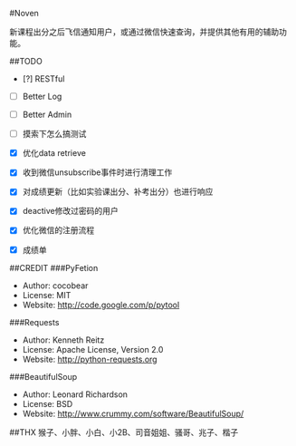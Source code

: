 #Noven

新课程出分之后飞信通知用户，或通过微信快速查询，并提供其他有用的辅助功能。


##TODO
* [?] RESTful
* [ ] Better Log
* [ ] Better Admin

* [ ] 摸索下怎么搞测试

* [x] 优化data retrieve
* [x] 收到微信unsubscribe事件时进行清理工作
* [x] 对成绩更新（比如实验课出分、补考出分）也进行响应
* [x] deactive修改过密码的用户
* [x] 优化微信的注册流程
* [x] 成绩单


##CREDIT
###PyFetion
*   Author: cocobear
*   License: MIT
*   Website: <http://code.google.com/p/pytool>

###Requests
*   Author: Kenneth Reitz
*   License: Apache License, Version 2.0
*   Website: <http://python-requests.org>

###BeautifulSoup
*   Author: Leonard Richardson
*   License: BSD
*   Website: <http://www.crummy.com/software/BeautifulSoup/>


##THX
猴子、小胖、小白、小2B、司音姐姐、骚哥、兆子、楷子
